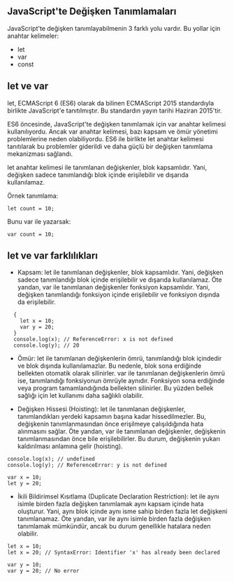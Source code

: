 ## JavaScript'te Değişken Tanımlamaları

JavaScript'te değişken tanımlayabilmenin 3 farklı yolu vardır. Bu yollar için anahtar kelimeler:

- let 
- var
- const

## let ve var

let, ECMAScript 6 (ES6) olarak da bilinen ECMAScript 2015 standardıyla birlikte JavaScript'e tanıtılmıştır. Bu standardın yayın tarihi Haziran 2015'tir.

ES6 öncesinde, JavaScript'te değişken tanımlamak için var anahtar kelimesi kullanılıyordu. Ancak var anahtar kelimesi, bazı kapsam ve ömür yönetimi problemlerine neden olabiliyordu. ES6 ile birlikte let anahtar kelimesi tanıtılarak bu problemler giderildi ve daha güçlü bir değişken tanımlama mekanizması sağlandı.

let anahtar kelimesi ile tanımlanan değişkenler, blok kapsamlıdır. Yani, değişken sadece tanımlandığı blok içinde erişilebilir ve dışarıda kullanılamaz. 

Örnek tanımlama:

```
let count = 10;
```

Bunu var ile yazarsak:

```
var count = 10;
```

## let ve var farklılıkları

- Kapsam: let ile tanımlanan değişkenler, blok kapsamlıdır. Yani, değişken sadece tanımlandığı blok içinde erişilebilir ve dışarıda kullanılamaz. Öte yandan, var ile tanımlanan değişkenler fonksiyon kapsamlıdır. Yani, değişken tanımlandığı fonksiyon içinde erişilebilir ve fonksiyon dışında da erişilebilir.

```
  {
    let x = 10;
    var y = 20;
  }
  console.log(x); // ReferenceError: x is not defined
  console.log(y); // 20
```

- Ömür: let ile tanımlanan değişkenlerin ömrü, tanımlandığı blok içindedir ve blok dışında kullanılamazlar. Bu nedenle, blok sona erdiğinde bellekten otomatik olarak silinirler. var ile tanımlanan değişkenlerin ömrü ise, tanımlandığı fonksiyonun ömrüyle aynıdır. Fonksiyon sona erdiğinde veya program tamamlandığında bellekten silinirler. Bu yüzden bellek sağlığı için let kullanımı daha sağlıklı olabilir.

- Değişken Hissesi (Hoisting): let ile tanımlanan değişkenler, tanımlandıkları yerdeki kapsamın başına kadar hissedilmezler. Bu, değişkenin tanımlanmasından önce erişilmeye çalışıldığında hata alınmasını sağlar. Öte yandan, var ile tanımlanan değişkenler, değişkenin tanımlanmasından önce bile erişilebilirler. Bu durum, değişkenin yukarı kaldırılması anlamına gelir (hoisting).

```
console.log(x); // undefined
console.log(y); // ReferenceError: y is not defined

var x = 10;
let y = 20;
```

- İkili Bildirimsel Kısıtlama (Duplicate Declaration Restriction): let ile aynı isimle birden fazla değişken tanımlamak aynı kapsam içinde hata oluşturur. Yani, aynı blok içinde aynı isme sahip birden fazla let değişkeni tanımlanamaz. Öte yandan, var ile aynı isimle birden fazla değişken tanımlamak mümkündür, ancak bu durum genellikle hatalara neden olabilir.

```
let x = 10;
let x = 20; // SyntaxError: Identifier 'x' has already been declared

var y = 10;
var y = 20; // No error
```



